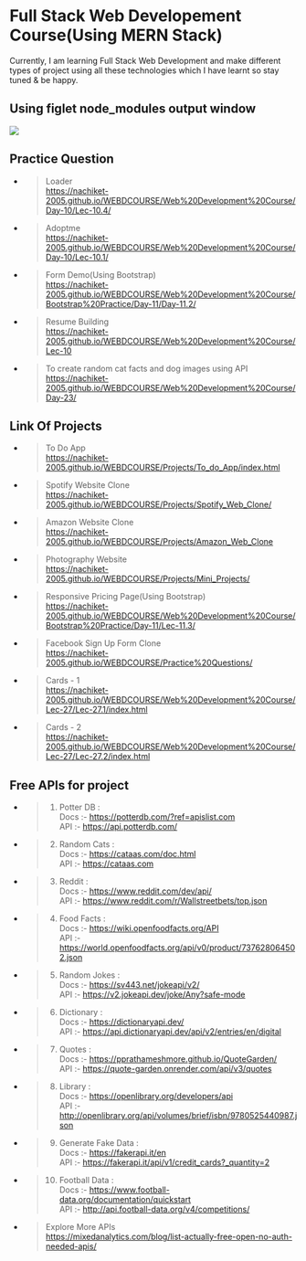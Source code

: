 ﻿# Full Stack Web Developement Course(Using MERN Stack)

Currently, I am learning Full Stack Web Development and make different types of project using all these technologies which I have learnt so stay tuned & be happy.

## Using figlet node_modules output window
<img src="https://github.com/Nachiket-2005/WEBDCOURSE/blob/main/BACKEND/MyProject/Second_Output.png"/>

 ## Practice Question
 
 - > Loader<br>https://nachiket-2005.github.io/WEBDCOURSE/Web%20Development%20Course/Day-10/Lec-10.4/
 - > Adoptme<br>https://nachiket-2005.github.io/WEBDCOURSE/Web%20Development%20Course/Day-10/Lec-10.1/
 - > Form Demo(Using Bootstrap)<br>https://nachiket-2005.github.io/WEBDCOURSE/Web%20Development%20Course/Bootstrap%20Practice/Day-11/Day-11.2/
 - > Resume Building<br>https://nachiket-2005.github.io/WEBDCOURSE/Web%20Development%20Course/Lec-10 
 - > To create random cat facts and dog images using API<br>https://nachiket-2005.github.io/WEBDCOURSE/Web%20Development%20Course/Day-23/ 
## Link Of Projects

- >  To Do App<br>https://nachiket-2005.github.io/WEBDCOURSE/Projects/To_do_App/index.html 
- >  Spotify Website Clone<br>https://nachiket-2005.github.io/WEBDCOURSE/Projects/Spotify_Web_Clone/
- >  Amazon Website Clone<br>https://nachiket-2005.github.io/WEBDCOURSE/Projects/Amazon_Web_Clone
- >  Photography Website<br>https://nachiket-2005.github.io/WEBDCOURSE/Projects/Mini_Projects/
- >  Responsive Pricing Page(Using Bootstrap)<br>https://nachiket-2005.github.io/WEBDCOURSE/Web%20Development%20Course/Bootstrap%20Practice/Day-11/Lec-11.3/
- >  Facebook Sign Up Form Clone<br>https://nachiket-2005.github.io/WEBDCOURSE/Practice%20Questions/
- >  Cards - 1<br>https://nachiket-2005.github.io/WEBDCOURSE/Web%20Development%20Course/Lec-27/Lec-27.1/index.html
- >  Cards - 2<br>https://nachiket-2005.github.io/WEBDCOURSE/Web%20Development%20Course/Lec-27/Lec-27.2/index.html

## Free APIs for project
- > 1. Potter DB : <br>
    Docs :- https://potterdb.com/?ref=apislist.com <br>
    API :- https://api.potterdb.com/
- > 2. Random Cats : <br>
    Docs :- https://cataas.com/doc.html <br>
    API :- https://cataas.com
- > 3. Reddit : <br>
    Docs :- https://www.reddit.com/dev/api/ <br>
    API :- https://www.reddit.com/r/Wallstreetbets/top.json
- > 4. Food Facts : <br>
    Docs :- https://wiki.openfoodfacts.org/API <br>
    API :- https://world.openfoodfacts.org/api/v0/product/737628064502.json
- > 5. Random Jokes : <br>
    Docs :- https://sv443.net/jokeapi/v2/ <br>
    API :- https://v2.jokeapi.dev/joke/Any?safe-mode
- > 6. Dictionary : <br>
    Docs :- https://dictionaryapi.dev/ <br>
    API :- https://api.dictionaryapi.dev/api/v2/entries/en/digital
- > 7. Quotes : <br>
    Docs :- https://pprathameshmore.github.io/QuoteGarden/ <br>
    API :- https://quote-garden.onrender.com/api/v3/quotes
- > 8. Library : <br>
    Docs :- https://openlibrary.org/developers/api <br>
    API :- http://openlibrary.org/api/volumes/brief/isbn/9780525440987.json
- > 9. Generate Fake Data : <br>
    Docs :- https://fakerapi.it/en <br>
    API :- https://fakerapi.it/api/v1/credit_cards?_quantity=2
- > 10. Football Data : <br>
    Docs :- https://www.football-data.org/documentation/quickstart <br>
    API :- http://api.football-data.org/v4/competitions/
- > Explore More APIs <br>https://mixedanalytics.com/blog/list-actually-free-open-no-auth-needed-apis/
